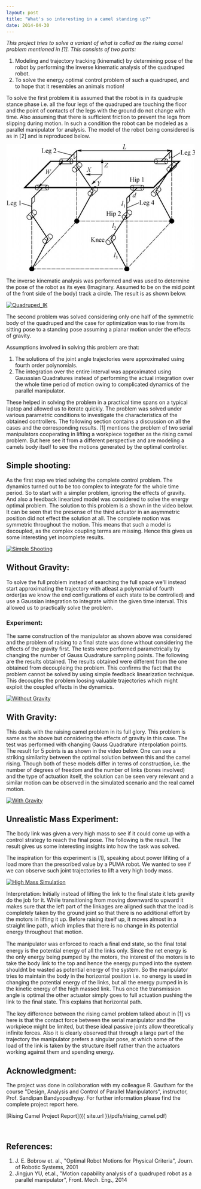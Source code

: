 ```yaml
---
layout: post
title: "What's so interesting in a camel standing up?"
date: 2014-04-30
---
```


*This project tries to solve a variant of what is called as the rising camel problem mentioned in [1]. This consists of two parts:*
<ol>
<li>Modeling and trajectory tracking (kinematic) by determining pose of the robot by performing the inverse kinematic analysis of the quadruped robot.</li>
<li>To solve the energy optimal control problem of such a quadruped, and to hope that it resembles an animals motion!</li>
</ol>

To solve the first problem it is assumed that the robot is in its quadruple stance phase i.e. all the four legs of the quadruped are touching the fIoor and the point of contacts of the legs with the ground do not change with time. Also assuming that there is sufficient friction to prevent the legs from slipping during motion. In such a condition the robot can be modeled as a parallel manipulator for analysis.
The model of the robot being considered is as in [2] and is reproduced below.

![Kinematic Diagram](/images/post1/Kine_diag.jpg#center)


The inverse kinematic analysis was performed and was used to determine the pose of the robot as its eyes (Imaginary. Assumed to be on the mid point of the front side of the body) track a circle. The result is as shown below.


[![Quadruped\_IK](http://img.youtube.com/vi/FnNcy5_oiPs/0.jpg#center)](http://www.youtube.com/watch?v=FnNcy5_oiPs "Inverse Kinematics of a Quadruped Robot")

The second problem was solved considering only one half of the symmetric body of the quadruped and the case for optimization was to rise from its sitting pose to a standing pose assuming a planar motion under the effects of gravity.

Assumptions involved in solving this problem are that:

   1. The solutions of the joint angle trajectories were approximated using fourth order polynomials.
   2. The integration over the entire interval was approximated using Gausssian Quadratures instead of performing the actual integration over the whole time period of motion owing to complicated dynamics of the parallel manipulator.

These helped in solving the problem in a practical time spans on a typical laptop and allowed us to iterate quickly. The problem was solved under various parametric conditions to investigate the characteristics of the obtained controllers. The following section contains a discussion on all the cases and the corresponding results. [1] mentions the problem of two serial manipulators cooperating in lifting a workpiece together as the rising camel problem. But here see it from a different perspective and are modeling a camels body itself to see the motions generated by the optimal controller.

## Simple shooting:
As the first step we tried solving the complete control problem. The dynamics turned out to be too complex to integrate for the whole time period. So to start with a simpler problem, ignoring the effects of gravity. And also a feedback linearized model was considered to solve the energy optimal problem. The solution to this problem is a shown in the video below. It can be seen that the presense of the third actuator in an asymmetric position did not effect the solution at all. The complete motion was symmetric throughout the motion. This means that such a model is decoupled, as the complex coupling terms are missing. Hence this gives us some interesting yet incomplete results.

[![Simple Shooting](http://img.youtube.com/vi/cokGNeDEaOg/0.jpg#center)](http://www.youtube.com/watch?v=cokGNeDEaOg "Simple Shooting")


## Without Gravity:
To solve the full problem instead of searching the full space we'll instead start approximating the trajectory with atleast a polynomial of fourth order(as we know the end configurations of each state to be controlled) and use a Gaussian integration to integrate within the given time interval. This allowed us to practically solve the problem. 

### Experiment: 
The same construction of the manipulator as shown above was considered and the problem of raising to a final state was done without considering the effects of the gravity first. The tests were performed parametrically by changing the number of Gauss Quadrature sampling points. The following are the results obtained. The results obtained were different from the one obtained from decoupleing the problem. This confirms the fact that the problem cannot be solved by using simple feedback linearization technique. This decouples the problem loosing valuable trajectories which might exploit the coupled effects in the dynamics.

[![Without Gravity](http://img.youtube.com/vi/ZnqzUKwgiDI/0.jpg#center)](http://www.youtube.com/watch?v=ZnqzUKwgiDI "Without Gravity Simulation")

## With Gravity:
This deals with the raising camel problem in its full glory. This problem is same as the above but considering the effects of gravity in this case. The test was performed with changing Gauss Quadrature interpolation points. The result for 5 points is as shown in the video below. One can see a striking similarity between the optimal solution between this and the camel rising. Though both of these models differ in terms of construction, i.e. the number of degrees of freedom and the number of links (bones involved) and the type of actuation itself, the solution can be seen very relevant and a similar motion can be observed in the simulated scenario and the real camel motion.

[![With Gravity](http://img.youtube.com/vi/QFBQMkDUPxI/0.jpg#center)](http://www.youtube.com/watch?v=QFBQMkDUPxI "With Gravity Simulation")

## Unrealistic Mass Experiment:
 The body link was given a very high mass to see if it could come up with a control strategy to reach the final pose. The following is the result. The result gives us some interesting insights into how the task was solved.

The inspiration for this experiment is [1], speaking about power lifiting of a load more than the prescribed value by a PUMA robot. We wanted to see if we can observe such joint trajectories to lift a very high body mass.

[![High Mass Simulation](http://img.youtube.com/vi/1yM5EPx0N3g/0.jpg#center)](http://www.youtube.com/watch?v=1yM5EPx0N3g "High Mass Simulation")

Interpretation:
Initially instead of lifting the link to the final state it lets gravity do the job for it. While transitioning from moving downward to upward it makes sure that the left part of the linkages are aligned such that the load is completely taken by the ground joint so that there is no additional effort by the motors in lifting it up. Before raising itself up, it moves almost in a straight line path, which implies that there is no change in its potential energy throughout that motion.

The manipulator was enforced to reach a ﬁnal end state, so the ﬁnal total energy is the potential energy of all the links only. Since the net energy is the only energy being pumped by the motors, the interest of the motors is to take the body link to the top and hence the energy pumped into the system shouldnt be wasted as potential energy of the system. So the manipulator tries to maintain the body in the horizontal position i.e. no energy is used in changing the  potential energy of the links, but all the energy pumped in is the kinetic energy of the high massed link. Thus once the transmission angle is optimal the other actuator simply goes to full actuation pushing the link to the ﬁnal state. This explains that horizontal path.

The key difference between the rising camel problem talked about in [1] vs here is that the contact force between the serial manipulator and the workpiece might be limited, but these ideal passive joints allow theoretically infinite forces. Also it is clearly observed that through a large part of the trajectory the manipulator prefers a singular pose, at which some of the load of the link is taken by the structure itself rather than the actuators working against them and spending energy.


## Acknowledgment:
The project was done in collaboration with my colleague R. Gautham for the course "Design, Analysis and Control of Parallel Manipulators", instructor, Prof. Sandipan Bandyopadhyay. For further information please find the complete project report here. 

[Rising Camel Project Report]({{ site.url }}/pdfs/rising_camel.pdf)

<br>

## **References**:
1. J. E. Bobrow et. al., "Optimal Robot Motions for Physical Criteria", Journ. of Robotic Systems, 2001
2. Jingjun YU, et.al., ”Motion capability analysis of a quadruped robot as a parallel manipulator”, Front. Mech. Eng., 2014
